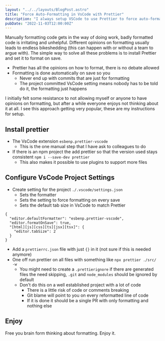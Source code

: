 ```yaml
---
layout: "../../layouts/BlogPost.astro"
title: "Force Auto-Formatting in VsCode with Prettier"
description: "I always setup VSCode to use Prettier to force auto-format all our js/web code at work, these are my setup notes."
pubDate: "2022-11-03T12:00:00Z"
---
```


Manually formatting code gets in the way of doing work, badly formatted code is irritating and unhelpful.
Different opinions on formatting usually leads to endless bikeshedding (this can happen with or without a team to argue with).
The simple way to solve all these problems is to install Prettier and set it to format on save.

- Prettier has all the opinions on how to format, there is no debate allowed
- Formatting is done automatically on save so you
  - Never end up with commits that are just for formatting
  - The project committed VsCode setting means nobody has to be told do it, the formatting just happens

I initially felt some resistance to not allowing myself or anyone to have opinions on formatting, but after a while everyone enjoys not thinking about it at all.
I see this approach getting very popular, these are my instructions for setup.

## Install prettier

- The VsCode extension `esbenp.prettier-vscode`
  - This is the one manual step that I have ask to colleagues to do
- If there is an npm project the add prettier so that the version used stays consistent `npm i --save-dev prettier`
  - This also makes it possible to use plugins to support more files

## Configure VsCode Project Settings

- Create setting for the project `./.vscode/settings.json`
  - Sets the formatter
  - Sets the setting to force formatting on every save
  - Sets the default tab size in VsCode to match Prettier

```jsonc
{
  "editor.defaultFormatter": "esbenp.prettier-vscode",
  "editor.formatOnSave": true,
  "[html][js][css][ts][jsx][tsx]": {
    "editor.tabSize": 2
  }
}
```

- Add a `prettierrc.json` file with just `{}` in it (not sure if this is needed anymore)
- One off run prettier on all files with something like `npx prettier ./src/ -w`
  - You might need to create a `.prettierignore` if there are generated files the need skipping, `.git` and `node_modules` should be ignored by default
  - Don't do this on a well established project with a lot of code
    - There is a little risk of code or comments breaking
    - Git blame will point to you on every reformatted line of code
    - If it is done it should be a single PR with only formatting and nothing else

## Enjoy

Free you brain form thinking about formatting. Enjoy it.
